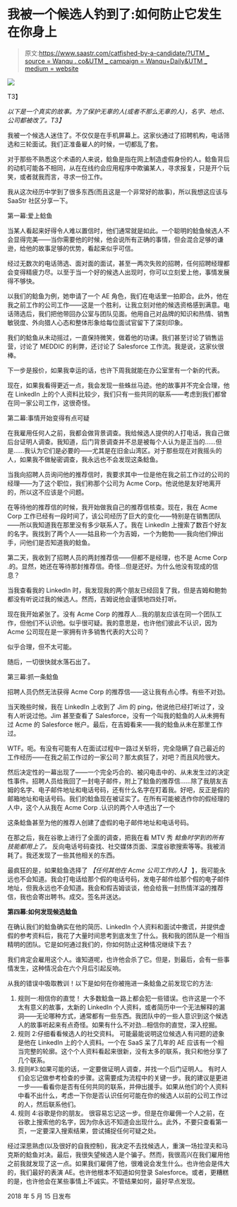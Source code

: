 # 我被一个候选人钓到了:如何防止它发生在你身上

> 原文:[https://www.saastr.com/catfished-by-a-candidate/?UTM _ source = Wanqu . co&UTM _ campaign = Wanqu+Daily&UTM _ medium = website](https://www.saastr.com/catfished-by-a-candidate/?utm_source=wanqu.co&utm_campaign=Wanqu+Daily&utm_medium=website)

![](../Images/497a01f6be11614c683fe7ddba1a3455.png)

<noscript><img class="aligncenter size-full wp-image-49887" src="../Images/497a01f6be11614c683fe7ddba1a3455.png" alt="" data-original-src="https://www.saastr.com/wp-content/uploads/catfish-candidate.jpg"/>T3】</noscript>

*以下是一个真实的故事。为了保护无辜的人(或者不那么无辜的人)，名字、地点、公司都被改了。T3】*

我被一个候选人迷住了。不仅仅是在手机屏幕上。这家伙通过了招聘机构，电话筛选和三轮面试。我们正准备雇人的时候，一切都乱了套。

对于那些不熟悉这个术语的人来说，鲶鱼是指在网上制造虚假身份的人。鲶鱼背后的动机可能各不相同，从在在线约会应用程序中欺骗某人，寻求报复，只是开个玩笑，或者就我而言，寻求一份工作。

我从这次经历中学到了很多东西(而且这是一个非常好的故事)，所以我想这应该与 SaaStr 社区分享一下。

第一幕:爱上鲶鱼

当某人看起来好得令人难以置信时，他们通常就是如此。一个聪明的鲶鱼候选人不会显得完美——当你需要他的时候，他会说所有正确的事情，但会混合足够的谦逊，给他的故事足够的优势，看起来似乎可信。

经过无数次的电话筛选、面对面的面试，甚至一两次失败的招聘，任何招聘经理都会变得精疲力尽。以至于当一个好的候选人出现时，你可以立刻爱上他，事情发展得不够快。

以我们的鲶鱼为例，她申请了一个 AE 角色，我们在电话里一拍即合。此外，他在我之前工作的公司工作——这是一个胜利，让我立刻对他的候选资格感到满意。电话筛选后，我们把他带回办公室与团队见面。他用自己对品牌的知识和热情、销售敏锐度、外向猎人心态和整体形象给每位面试官留下了深刻印象。

我们的鲶鱼从未动摇过，一直保持微笑，做着他的功课。我们甚至讨论了销售运营，讨论了 MEDDIC 的利弊，还讨论了 Salesforce 工作流。我是说，这家伙很棒。

下一步是报价，如果我幸运的话，也许下周我就能在办公室里有一个新的代表。

现在，如果我看得更近一点，我会发现一些蛛丝马迹。他的故事并不完全合理，他在 LinkedIn 上的个人资料比较少，我们只有一些共同的联系——考虑到我们都曾在同一家公司工作，这很奇怪。

第二幕:事情开始变得有点可疑

在我雇用任何人之前，我都会做背景调查。我给候选人提供的人打电话，我自己做后台证明人调查。我知道，后门背景调查并不总是被每个人认为是正当的……但是……我认为它们是必要的——尤其是在旧金山湾区。对于那些现在对我摇头的人，如果我不做秘密调查，我永远也不会发现这条鲶鱼。

当我向招聘人员询问他的推荐信时，我要求其中一位是他在我之前工作过的公司的经理——为了这个职位，我们称那个公司为 Acme Corp。他说他是友好地离开的，所以这不应该是个问题。

在等待他的推荐信的时候，我开始做我自己的推荐信核查。现在，我在 Acme Corp 工作已经有一段时间了，该公司经历了巨大的变化——特别是在销售团队——所以我知道我在那里没有多少联系人了。我在 LinkedIn 上搜索了数百个好友的名字。我找到了两个人——姑且称一个为吉姆，一个为鲍勃——我向他们伸出手，问他们是否知道我的鲶鱼。

第二天，我收到了招聘人员的两封推荐信——但都不是经理，也不是 Acme Corp .的。显然，她还在等待那封推荐信。奇怪…但是还好。为什么他没有现成的信息？

当我查看我的 LinkedIn 时，我发现我的两个朋友已经回复了我，但是吉姆和鲍勃都没有听说过我的候选人。然而，吉姆说他会谨慎地四处打听。

现在我开始紧张了。没有 Acme Corp 的推荐人…我的朋友应该在同一个团队工作，但他们不认识他。似乎很可疑。我的意思是，也许他们彼此不认识，因为 Acme 公司现在是一家拥有许多销售代表的大公司？

似乎合理，但不太可能。

随后，一切很快就水落石出了。

第三幕:抓一条鲶鱼

招聘人员仍然无法获得 Acme Corp 的推荐信——这让我有点心悸。有些不对劲。

当天晚些时候，我在 LinkedIn 上收到了 Jim 的 ping，他说他已经打听过了，没有人听说过他。Jim 甚至查看了 Salesforce，没有一个叫我的鲶鱼的人从未拥有过 Acme 的 Salesforce 帐户。最后，在吉姆看来——我的鲶鱼从未在那里工作过。

WTF。呃。有没有可能有人在面试过程中一路过关斩将，完全隐瞒了自己最近的工作经历——在我之前工作过的一家公司？那太疯狂了，对吧？而且风险很大。

然后决定性的一幕出现了——一个完全巧合的、被闪电击中的、从未发生过的决定性事件。招聘人员给我回了一封电子邮件，附上了鲶鱼的推荐信……除了我朋友吉姆的名字、电子邮件地址和电话号码，还有什么名字在盯着我。好吧，反正是假的邮箱地址和电话号码。我们的鲶鱼现在被证实了。在所有可能被选作你的假经理的人中，这个人从我在 Acme Corp .认识的两个人中选出了一个

这条鲶鱼甚至为他的推荐人创建了虚假的电子邮件地址和电话号码。

在那之后，我在谷歌上进行了全面的调查，把我在看 MTV 秀 *鲶鱼时学到的所有技能都用上了。* 反向电话号码查找、社交媒体页面、深度谷歌搜索等等。我被消耗了。我还发现了一些其他相关的东西。

最疯狂的是，如果鲶鱼选择了 *【任何其他在 Acme 公司工作的人】* 】，我可能永远也不会知道。我会打电话给那个假的电话号码，发电子邮件给那个假的电子邮件地址，但我永远也不会知道。我会和假吉姆谈谈，他会给我一封热情洋溢的推荐信，我也会寄出聘书。成交。签名并送达。

**第四幕:如何发现候选鲶鱼**

在确认我们的鲶鱼确实在他的简历、LinkedIn 个人资料和面试中撒谎，并提供虚假的参考资料后，我花了大量时间思考到底发生了什么。我和我的团队是一个相当精明的团队。它是如何通过我们的，你如何防止这种情况继续下去？

我们肯定会雇用这个人。谁知道呢，也许他会杀了它。但是，到最后，会有一些事情发生，这种情况会在六个月后引起反响。

从我的错误中吸取教训！以下是如何在你被拖进一条鲶鱼之前发现它的方法:

1.  规则一:相信你的直觉！ 大多数鲶鱼一路上都会犯一些错误。也许这是一个不太有意义的故事，太新的 LinkedIn 个人资料，或者简历中一个无法解释的漏洞——无论哪种方式，通常都有一些东西。我团队中的一些人意识到这个候选人的故事听起来有点奇怪。如果有什么不对劲…相信你的直觉，深入挖掘。
2.  规则 2:仔细看看候选人的社交资料。 可能最能说明这位候选人有问题的迹象是他在 LinkedIn 上的个人资料。一个在 SaaS 呆了几年的 AE 应该有一个相当完整的轮廓。这个个人资料看起来很新，没有太多的联系，我只和他分享了几个联系。
3.  规则#3:如果可能的话，一定要做证明人调查，并找一个后门证明人。 有时人们会忘记做参考检查的步骤。这需要成为流程中的关键一步。我的建议是更进一步——看看你是否有任何共同的联系，并伸出援手。如果从他们的个人资料中看不出什么，考虑一下你是否认识任何可能在你的候选人以前的公司工作过的人，然后联系他们。
4.  规则 4:谷歌是你的朋友。 很容易忘记这一步。但是在你雇佣一个人之前，在谷歌上搜索他的名字，因为你永远不知道会出现什么。此外，不要只查看第一页，一定要深入搜索结果，尝试捕捉任何可疑之处。

经过深思熟虑(以及很好的自我控制)，我决定不去找候选人，重演一场拉涅夫和马克斯的鲶鱼对决。最后，我很失望候选人是个骗子。然而，我很高兴在我们雇用他之前我就发现了这一点。如果我们雇佣了他，很难说会发生什么。也许他会是伟大的，我们最好的表演 AE。也许他根本不知道如何登录 Salesforce。或者，更糟糕的是，也许他会在某些事情上不诚实。不管结果如何，最好早点发现。

2018 年 5 月 15 日发布